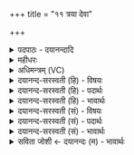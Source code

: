 +++
title = "११ त्रया देवा"

+++
<details><summary>पदपाठः - दयानन्दादि</summary>

त्र॒याः। दे॒वाः। एका॑दश। त्र॒य॒स्त्रि॒ꣳशा इति॑ त्रयःऽत्रि॒ꣳशाः। सु॒राध॑स॒ इति॑ सु॒ऽराध॑सः। बृह॒स्पति॑पुरोहिता॒ इति॒ बृह॒स्पति॑ऽपुरोहिताः। दे॒वस्य॑। स॒वि॒तुः। स॒वे। दे॒वाः। दे॒वैः। अ॒व॒न्तु॒। मा॒। ११।
</details>

<details><summary>महीधरः</summary>

म० 'त्रया देवा इति शस्त्रान्ते जुहोति' (का० १९ । ५। ८)। शस्त्रसमाप्तौ वषट्कृते त्रया इति कण्डिकाद्वयात्मकेन मन्त्रेण त्रयस्त्रिंशं वसाग्रहं जुहोति । त्र्यवसाना विश्वदेवदेवत्या पङ्क्तिः । एकादश देवा देवैः वक्ष्यमाणैः सह मा मामवन्तु रक्षन्तु । कीदृशाः । त्रयाः त्रयोऽवयवा येषां ते 'संख्याया अवयवे तयप्' (पा० ५। २। ४२) 'द्वित्रिभ्यां तयस्यायज्वा' (पा० ५। २ । ४३) इत्ययजादेशः । एकादश त्रिगुणा इत्यर्थः । ते च कतीति स्वयमेवाह त्रयस्त्रिंशाः तिसृभिरधिका त्रिंशत्संख्या येषां ते । त्रयस्त्रिंशत्संख्या इत्यर्थः । सुराधसः शोभनं राधो येषां ते । राध इति धननाम । 'राध्नुवन्त्यनेन' ( नि. ४ । ४ ) इति यास्कोक्तेः । तथा बृहस्पतिपुरोहिताः बृहस्पतिः पुरोहितो येषां ते । तथा सवितुः देवस्य सवे आज्ञायां वर्तमानाः । देवाः दीप्यमानाः ॥ ११ ॥  
द्वादशी।
</details>

<details><summary>अधिमन्त्रम् (VC)</summary>

- उपदेशका देवताः
- प्रजापतिर्ऋषिः
- पङ्क्तिः
- पञ्चमः
</details>

<details><summary>दयानन्द-सरस्वती (हि) - विषयः</summary>

अब उपदेशक विषय अगले मन्त्र में कहा है ॥
</details>

<details><summary>दयानन्द-सरस्वती (हि) - पदार्थः</summary>

पदार्थान्वयभाषाः -  जो (त्रयाः) तीन प्रकार के (देवाः) दिव्यगुणवाले (बृहस्पतिपुरोहिताः) जिनमें कि बड़ों का पालन करनेहारा सूर्य्य प्रथम धारण किया हुआ है, (सुराधसः) जिनसे अच्छे प्रकार कार्यों की सिद्धि होती वे (एकादश) ग्यारह (त्रयस्त्रिंशाः) तेंतीस दिव्यगुणवाले पदार्थ (सवितुः) सब जगत् की उत्पत्ति करनेहारे (देवस्य) प्रकाशमान ईश्वर के (सवे) परमैश्वर्य्ययुक्त उत्पन्न किये हुए जगत् में हैं, उन (देवैः) पृथिव्यादि तेंतीस पदार्थों से सहित (मा) मुझ को (देवाः) विद्वान् लोग (अवन्तु) रक्षा और बढ़ाया करें ॥११ ॥
</details>

<details><summary>दयानन्द-सरस्वती (हि) - भावार्थः</summary>

भावार्थभाषाः -  जो पृथिवी, जल, तेज, वायु, आकाश, सूर्य्य, चन्द्र, नक्षत्र ये आठ और प्राण, अपान, व्यान, उदान, समान, नाग, कूर्म, कृकल, देवदत्त, धनञ्जय तथा ग्यारहवाँ जीवात्मा, बारह महीने, बिजुली और यज्ञ इन तेंतीस दिव्यगुणवाले पृथिव्यादि पदार्थों के गुण, कर्म और स्वभाव के उपदेश से सब मनुष्यों की उन्नति करते हैं, वे सर्वोपकारक होते हैं ॥११ ॥
</details>

<details><summary>दयानन्द-सरस्वती (सं) - विषयः</summary>

अथोपदेशकविषयमाह ॥
</details>

<details><summary>दयानन्द-सरस्वती (सं) - पदार्थः</summary>

पदार्थान्वयभाषाः -  ये त्रया देवा बृहस्पतिपुरोहिताः सुराधस एकादश त्रयस्त्रिंशाः सवितुर्देवस्य सवे वर्त्तन्ते, तैर्देवैः सहितं मा देवा अवन्तु, उन्नतं सम्पादयन्तु ॥११ ॥
</details>

<details><summary>दयानन्द-सरस्वती (सं) - भावार्थः</summary>

भावार्थभाषाः -  ये पृथिव्यप्तेजोवाय्वाकाशद्युचन्द्रनक्षत्राण्यष्टौ प्राणादयो दश वायव एकादशो जीवात्मा द्वादश मासा विद्युद्यज्ञश्चैतेषां दिव्यपृथिव्यादीनां पदार्थानां गुणकर्मस्वभावोपदेशेन सर्वान् मनुष्यानुत्कर्षयन्ति, ते सर्वोपकारका भवन्ति ॥११ ॥
</details>

<details><summary>सविता जोशी ← दयानन्दः (म) - भावार्थः</summary>

भावार्थभाषाः -  जे विद्वान जल, तेज, वायू, आकाश, सूर्य, चंद्र नक्षत्र हे आठ (वसू) , प्राण, अपान, व्यान, उदान, समान, नाग, कूर्म, कृकल, देवदत्त, धनंजय व अकरावा जीवात्मा (रुद्र) , बारा महिने (आदित्य) , तसेच विद्युत व यज्ञ अशा तेहतीस देवता अर्थात पृथ्वी इत्यादी पदार्थांच्या गुण, कर्म, स्वभावाचा उपदेश करतात ते सर्व माणसांची उन्नती करण्यास साह्यभूत ठरून सर्वांवर उपकार करतात.
</details>